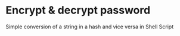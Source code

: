 # Encrypt & decrypt password

Simple conversion of a string in a hash and vice versa in Shell Script
